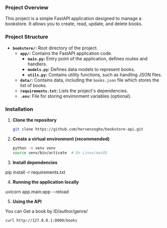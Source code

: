 ### **Project Overview**

This project is a simple FastAPI application designed to manage a bookstore. It allows you to create, read, update, and delete books.

### **Project Structure**

* **`bookstore/`:** Root directory of the project.
    * **`app/`:** Contains the FastAPI application code.
        * **`main.py`:** Entry point of the application, defines routes and handlers.
        * **`models.py`:** Defines data models to represent books.
        * **`utils.py`:** Contains utility functions, such as handling JSON files.
    * **`data/`:** Contains data, including the `books.json` file which stores the list of books.
    * **`requirements.txt`:** Lists the project's dependencies.
    * **`.env`:** File for storing environment variables (optional).

### **Installation**

1. **Clone the repository**
   ```bash
   git clone https://github.com/hervenzoghe/bookstore-api.git


2. **Create a virtual environment (recommended)**
    ```bash
    python -m venv venv
    source venv/bin/activate  # On Linux/macOS

3. **Install dependencies**

pip install -r requirements.txt

4. **Running the application locally**

uvicorn app.main:app --reload

5. **Using the API**

You can Get a book by ID/author/genre/

```
curl http://127.0.0.1:8000/books 
```